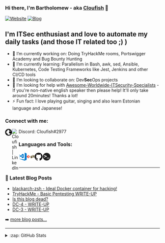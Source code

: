 ### Hi there, I'm Bartholomew - aka [Cloufish][website] 👋

[![Website](https://img.shields.io/badge/WEBSITE-UP-blue)](https://cloufish.github.io/)
[![Blog](https://img.shields.io/badge/BLOG-UP-blue)](https://cloufish.github.io/blog)




## I'm ITSec enthusiast and love to automate my daily tasks (and those IT related too ;) )

- 🔭 I’m currently working on: Doing TryHackMe rooms, Portswigger Academy and Bug Bounty Hunting
- 🌱 I’m currently learning: Parallelism in Bash, awk, sed, Ansible, Kubernetes, Code Testing Frameworks like Jest, Jenkins and other CI/CD tools
- 👯 I’m looking to collaborate on: Dev**Sec**Ops projects
- 🤔 I’m looking for help with [Awesome-Worldwide-ITSecurity-Specialists](https://github.com/Cloufish/Awesome-Worldwide-ITSecurity-Specialists) - If you're non-native english speaker then please help! It'll only take around 20minutes! Thanks a lot! 
- ⚡ Fun fact: I love playing guitar, singing and also learn Estonian language and Japanese!

### Connect with me:

[<img align="left" alt="cloufish.github.io" width="22px" src="https://raw.githubusercontent.com/iconic/open-iconic/master/svg/globe.svg" />][website]
[<img align="left" alt="Cloufish | LinkedIn" width="22px" src="https://cdn.jsdelivr.net/npm/simple-icons@v3/icons/linkedin.svg" />][linkedin]
Discord: Cloufish#2977
<br />

### Languages and Tools:


<img align="left" alt="Visual Studio Code" width="26px" src="https://raw.githubusercontent.com/github/explore/80688e429a7d4ef2fca1e82350fe8e3517d3494d/topics/visual-studio-code/visual-studio-code.png" />
<img align="left" alt="Git" width="26px" src="https://raw.githubusercontent.com/github/explore/80688e429a7d4ef2fca1e82350fe8e3517d3494d/topics/git/git.png" />
<img align="left" alt="GitHub" width="26px" src="https://raw.githubusercontent.com/github/explore/78df643247d429f6cc873026c0622819ad797942/topics/github/github.png" />
<img align="left" alt="Terminal" width="26px" src="https://raw.githubusercontent.com/github/explore/80688e429a7d4ef2fca1e82350fe8e3517d3494d/topics/terminal/terminal.png" />

<br />
<br />

---

### 📕 Latest Blog Posts

<!-- BLOG-POST-LIST:START -->
- [blackarch-zsh - Ideal Docker container for hacking!](https://cloufish.github.io/blog/posts/blackarch-zsh-en/)
- [TryHackMe - Basic Pentesting WRITE-UP](https://cloufish.github.io/blog/posts/basic_pentesting/)
- [Is this blog dead?](https://cloufish.github.io/blog/posts/is-this-blog-dead-en/)
- [DC-4 - WRITE-UP](https://cloufish.github.io/blog/posts/dc4-en/)
- [DC-3 - WRITE-UP](https://cloufish.github.io/blog/posts/dc3-en/)
<!-- BLOG-POST-LIST:END -->

➡️ [more blog posts...](https://cloufish.github.io/blog/)

---

<details>
  <summary>:zap: GitHub Stats</summary>

  [![Cloufish's github stats](https://github-readme-stats.vercel.app/api?username=Cloufish&theme=algolia&show_icons=true)](https://github.com/anuraghazra/github-readme-stats)

</details>

[website]: https://cloufish.github.io/
[blog]: https://cloufish.github.io/blog/
[linkedin]: https://linkedin.com/in/cloufish
